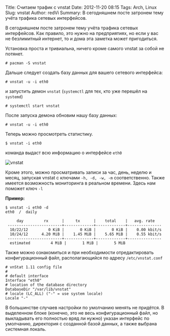 Title: Считаем трафик с vnstat
Date: 2012-11-20 08:15
Tags: Arch, Linux
Slug: vnstat
Author: redVi
Summary: В сегодняшнем посте затронем тему учёта трафика сетевых интерфейсов.

В сегодняшнем посте затронем тему учёта трафика сетевых интерфейсов. Как правило, это нужно на предприятиях, но если у вас не безлимитный интернет, то и дома эта заметка может пригодиться.

Установка проста и тривиальна, ничего кроме самого vnstat за собой не потянет.

```console
# pacman -S vnstat
```

Дальше следует создать базу данных для вашего сетевого интерфейса:

```console
# vnstat -u -i eth0
```

и запустить демон `vnstat` (`systemctl` для тех, кто уже перешёл на `systemd`)

```console
# systemctl start vnstat
```

После запуска демона обновим нашу базу данных:

```console
# vnstat -u -i eth0
```

Теперь можно просмотреть статистику.

```console
$ vnstat -i eth0
```

команда выдаст всю информацию о интерфейсе `eth0`

![vnstat](http://3.bp.blogspot.com/-ZsFPWeHFiGk/UIgXNyt6m5I/AAAAAAAACCY/Ap-66-yES4I/s1600/vnstat.png)

Кроме этого, можно просматривать записи за час, день, неделю и месяц, запуская vnstat с ключами `-h, -d, -w, -m` соответственно. Также имеется возможность мониторинга в реальном времени. Здесь нам поможет ключ `-l`

<b>Пример:</b>

```console
$ vnstat -i eth0 -d
eth0  /  daily

     day         rx      |     tx      |    total    |   avg. rate
 ------------------------+-------------+-------------+---------------
  10/22/12         0 KiB |       0 KiB |       0 KiB |    0.00 kbit/s
  10/24/12      4.20 MiB |    1.45 MiB |    5.65 MiB |    0.55 kbit/s
 ------------------------+-------------+-------------+---------------
  estimated         4 MiB |       1 MiB |       5 MiB
```

Также можно ознакомиться и при необходимости отредактировать конфигурационный файл, располагающийся по адресу `/etc/vnstat.conf`

```
# vnStat 1.11 config file
#
# default interface
Interface "eth0"
# location of the database directory
DatabaseDir "/var/lib/vnstat"
# locale (LC_ALL) ("-" = use system locale)
Locale "-"
```

В большинстве случаев настройки по умолчанию менять не придётся. В выделенном блоке (конечно, это не весь конфигурационный файл, но выкладывать его полностью вряд ли нужно) указан интерфейс по умолчанию, директория с созданной базой данных, а также выбрана системная локаль.
